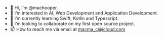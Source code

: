 - 👋 Hi, I’m @machooper.
- 👀 I’m interested in AI, Web Development and Application Development.
- 🌱 I’m currently learning Swift, Kotlin and Typescript.
- 💞️ I’m looking to collaborate on my first open source project.
- 📫 How to reach me via email at macma_c@icloud.com
